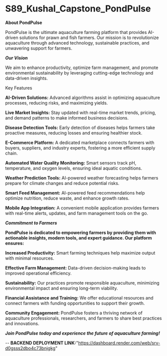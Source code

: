 # S89_Kushal_Capstone_PondPulse


**About PondPulse**

PondPulse is the ultimate aquaculture farming platform that provides AI-driven solutions for prawn and fish farmers. Our mission is to revolutionize aquaculture through advanced technology, sustainable practices, and unwavering support for farmers.

***Our Vision***

We aim to enhance productivity, optimize farm management, and promote environmental sustainability by leveraging cutting-edge technology and data-driven insights.

Key Features

**AI-Driven Solutions:** Advanced algorithms assist in optimizing aquaculture processes, reducing risks, and maximizing yields.

**Live Market Insights:** Stay updated with real-time market trends, pricing, and demand patterns to make informed business decisions.

**Disease Detection Tools:** Early detection of diseases helps farmers take proactive measures, reducing losses and ensuring healthier stock.

**E-Commerce Platform:** A dedicated marketplace connects farmers with buyers, suppliers, and industry experts, fostering a more efficient supply chain.

**Automated Water Quality Monitoring:** Smart sensors track pH, temperature, and oxygen levels, ensuring ideal aquatic conditions.

**Weather Prediction Tools:** AI-powered weather forecasting helps farmers prepare for climate changes and reduce potential risks.

**Smart Feed Management:** AI-powered feed recommendations help optimize nutrition, reduce waste, and enhance growth rates.

**Mobile App Integration:** A convenient mobile application provides farmers with real-time alerts, updates, and farm management tools on the go.

***Commitment to Farmers***

**PondPulse is dedicated to empowering farmers by providing them with actionable insights, modern tools, and expert guidance. Our platform ensures:**

**Increased Productivity:** Smart farming techniques help maximize output with minimal resources.

**Effective Farm Management:** Data-driven decision-making leads to improved operational efficiency.

**Sustainability:** Our practices promote responsible aquaculture, minimizing environmental impact and ensuring long-term viability.

**Financial Assistance and Training:** We offer educational resources and connect farmers with funding opportunities to support their growth.

**Community Engagement:** PondPulse fosters a thriving network of aquaculture professionals, researchers, and farmers to share best practices and innovations.

***Join PondPulse today and experience the future of aquaculture farming!***




-- **BACKEND DEPLOYMENT LINK:**"https://dashboard.render.com/web/srv-d0gsss2dbo4c73bnjgkg"